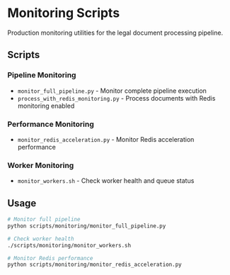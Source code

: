 # Monitoring Scripts

Production monitoring utilities for the legal document processing pipeline.

## Scripts

### Pipeline Monitoring
- `monitor_full_pipeline.py` - Monitor complete pipeline execution
- `process_with_redis_monitoring.py` - Process documents with Redis monitoring enabled

### Performance Monitoring  
- `monitor_redis_acceleration.py` - Monitor Redis acceleration performance

### Worker Monitoring
- `monitor_workers.sh` - Check worker health and queue status

## Usage

```bash
# Monitor full pipeline
python scripts/monitoring/monitor_full_pipeline.py

# Check worker health
./scripts/monitoring/monitor_workers.sh

# Monitor Redis performance
python scripts/monitoring/monitor_redis_acceleration.py
```